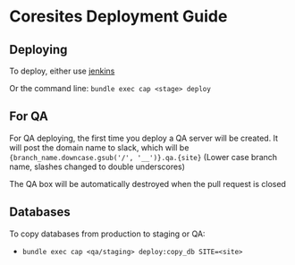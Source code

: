 # Coresites Deployment Guide

## Deploying

To deploy, either use [jenkins](http://jenkins.fm-ops.com)

Or the command line: `bundle exec cap <stage> deploy`

## For QA

For QA deploying, the first time you deploy a QA server will be created. It will post the domain name to slack, which will be `{branch_name.downcase.gsub('/', '__')}.qa.{site}` (Lower case branch name, slashes changed to double underscores)

The QA box will be automatically destroyed when the pull request is closed

## Databases

To copy databases from production to staging or QA:

* `bundle exec cap <qa/staging> deploy:copy_db SITE=<site>`

